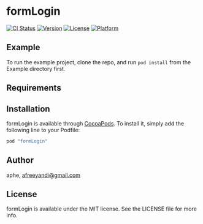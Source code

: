 # formLogin

[![CI Status](http://img.shields.io/travis/aphe/formLogin.svg?style=flat)](https://travis-ci.org/aphe/formLogin)
[![Version](https://img.shields.io/cocoapods/v/formLogin.svg?style=flat)](http://cocoapods.org/pods/formLogin)
[![License](https://img.shields.io/cocoapods/l/formLogin.svg?style=flat)](http://cocoapods.org/pods/formLogin)
[![Platform](https://img.shields.io/cocoapods/p/formLogin.svg?style=flat)](http://cocoapods.org/pods/formLogin)

## Example

To run the example project, clone the repo, and run `pod install` from the Example directory first.

## Requirements

## Installation

formLogin is available through [CocoaPods](http://cocoapods.org). To install
it, simply add the following line to your Podfile:

```ruby
pod "formLogin"
```

## Author

aphe, afreeyandi@gmail.com

## License

formLogin is available under the MIT license. See the LICENSE file for more info.
